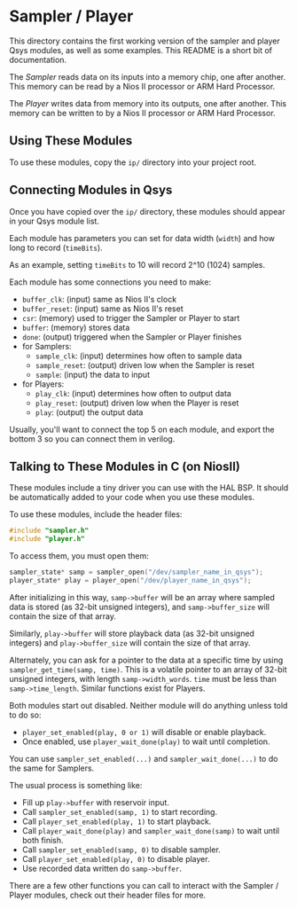Sampler / Player
================

This directory contains the first working version of the sampler and
player Qsys modules, as well as some examples. This README is a short
bit of documentation.

The *Sampler* reads data on its inputs into a memory chip, one after
another. This memory can be read by a Nios II processor or ARM Hard
Processor.

The *Player* writes data from memory into its outputs, one after
another. This memory can be written to by a Nios II processor or ARM
Hard Processor.

Using These Modules
-------------------

To use these modules, copy the `ip/` directory into your project root.

Connecting Modules in Qsys
--------------------------

Once you have copied over the `ip/` directory, these modules should
appear in your Qsys module list.

Each module has parameters you can set for data width (`width`) and how
long to record (`timeBits`).

As an example, setting `timeBits` to 10 will record 2^10 (1024)
samples.

Each module has some connections you need to make:
    
* `buffer_clk`: (input) same as Nios II's clock
* `buffer_reset`: (input) same as Nios II's reset
* `csr`: (memory) used to trigger the Sampler or Player to start
* `buffer`: (memory) stores data
* `done`: (output) triggered when the Sampler or Player finishes
* for Samplers:
    * `sample_clk`: (input) determines how often to sample data
    * `sample_reset`: (output) driven low when the Sampler is reset
    * `sample`: (input) the data to input
* for Players:
    * `play_clk`: (input) determines how often to output data
    * `play_reset`: (output) driven low when the Player is reset
    * `play`: (output) the output data

Usually, you'll want to connect the top 5 on each module, and export the
bottom 3 so you can connect them in verilog.

Talking to These Modules in C (on NiosII)
-----------------------------------------

These modules include a tiny driver you can use with the HAL BSP. It
should be automatically added to your code when you use these modules.

To use these modules, include the header files:

```c
#include "sampler.h"
#include "player.h"
```

To access them, you must open them:

```c
sampler_state* samp = sampler_open("/dev/sampler_name_in_qsys");
player_state* play = player_open("/dev/player_name_in_qsys");
```

After initializing in this way, `samp->buffer` will be an array where
sampled data is stored (as 32-bit unsigned integers), and
`samp->buffer_size` will contain the size of that array.

Similarly, `play->buffer` will store playback data (as 32-bit unsigned
integers) and `play->buffer_size` will contain the size of that array.

Alternately, you can ask for a pointer to the data at a specific time
by using `sampler_get_time(samp, time)`. This is a volatile pointer to
an array of 32-bit unsigned integers, with length
`samp->width_words`. `time` must be less than
`samp->time_length`. Similar functions exist for Players.

Both modules start out disabled. Neither module will do anything unless
told to do so:

*   `player_set_enabled(play, 0 or 1)` will disable or enable playback.
*   Once enabled, use `player_wait_done(play)` to wait
    until completion.

You can use `sampler_set_enabled(...)` and `sampler_wait_done(...)` to
do the same for Samplers.

The usual process is something like:

*   Fill up `play->buffer` with reservoir input.
*   Call `sampler_set_enabled(samp, 1)` to start recording.
*   Call `player_set_enabled(play, 1)` to start playback.
*   Call `player_wait_done(play)` and `sampler_wait_done(samp)` to
    wait until both finish.
*   Call `sampler_set_enabled(samp, 0)` to disable sampler.
*   Call `player_set_enabled(play, 0)` to disable player.
*   Use recorded data written do `samp->buffer`.

There are a few other functions you can call to interact with the
Sampler / Player modules, check out their header files for more.
